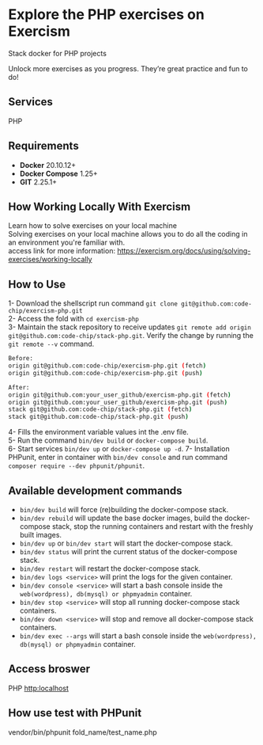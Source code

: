 # Explore the PHP exercises on Exercism
Stack docker for PHP projects

Unlock more exercises as you progress. They’re great practice and fun to do!

## Services
PHP 

## Requirements

- **Docker** 20.10.12+
- **Docker Compose** 1.25+
- **GIT** 2.25.1+

## How Working Locally With Exercism
Learn how to solve exercises on your local machine  
Solving exercises on your local machine allows you to do all the coding in an environment you're familiar with.  
access link for more information: https://exercism.org/docs/using/solving-exercises/working-locally  

## How to Use
1- Download the shellscript run command `git clone git@github.com:code-chip/exercism-php.git`  
2- Access the fold with `cd exercism-php`  
3- Maintain the stack repository to receive updates `git remote add origin git@github.com:code-chip/stack-php.git`. Verify the change by running the `git remote --v` command.  
```bash
Before:
origin git@github.com:code-chip/exercism-php.git (fetch)
origin git@github.com:code-chip/exercism-php.git (push)

After:
origin git@github.com:your_user_github/exercism-php.git (fetch)
origin git@github.com:your_user_github/exercism-php.git (push)
stack git@github.com:code-chip/stack-php.git (fetch)
stack git@github.com:code-chip/stack-php.git (push)
```
4- Fills the environment variable values int the .env file.  
5- Run the command `bin/dev build` or `docker-compose build`.  
6- Start services `bin/dev up` or `docker-compose up -d`.
7- Installation PHPunit, enter in container with `bin/dev console` and run command `composer require --dev phpunit/phpunit`.   

## Available development commands
* `bin/dev build` will force (re)building the docker-compose stack.
* `bin/dev rebuild` will update the base docker images, build the docker-compose stack, stop the running containers and restart with the freshly built images.
* `bin/dev up` or `bin/dev start` will start the docker-compose stack.
* `bin/dev status` will print the current status of the docker-compose stack.
* `bin/dev restart` will restart the docker-compose stack.
* `bin/dev logs <service>` will print the logs for the given container.
* `bin/dev console <service>` will start a bash console inside the `web(wordpress), db(mysql) or phpmyadmin` container.
* `bin/dev stop <service>` will stop all running docker-compose stack containers.
* `bin/dev down <service>` will stop and remove all docker-compose stack containers.
* `bin/dev exec --args` will start a bash console inside the `web(wordpress), db(mysql) or phpmyadmin` container.

## Access broswer
PHP [http:localhost](http:localhost)

## How use test with PHPunit
vendor/bin/phpunit fold_name/test_name.php